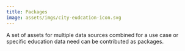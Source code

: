 ```yaml
---
title: Packages
image: assets/imgs/city-eudcation-icon.svg
---
```

A set of assets for multiple data sources combined for a use case or specific education data need can be contributed as packages. 
